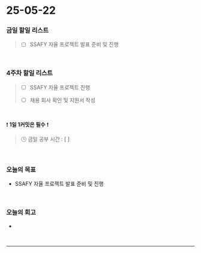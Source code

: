 # 25-05-22

### 금일 할일 리스트
> - [ ] SSAFY 자율 프로젝트 발표 준비 및 진행

<br/>

### 4주차 할일 리스트

> - [ ] SSAFY 자율 프로젝트 진행
>
> - [ ] 채용 회사 확인 및 지원서 작성

<br/>

❗ **1일 1커밋은 필수** ❗

> 🕒 금일 공부 시간 : [  ]

<br/>

### 오늘의 목표
- SSAFY 자율 프로젝트 발표 준비 및 진행

<br>

### 오늘의 회고
- 


<br/>

---
